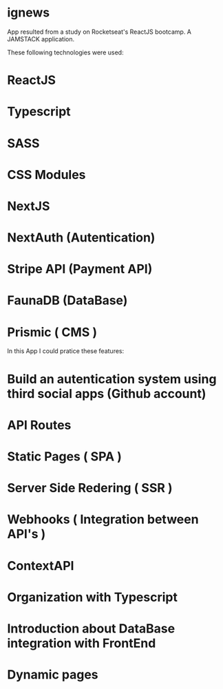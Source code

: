 # ignews

App resulted from a study on Rocketseat's ReactJS bootcamp. A JAMSTACK application.

These following technologies were used:
  # ReactJS
  # Typescript
  # SASS
  # CSS Modules
  # NextJS
  # NextAuth (Autentication) 
  # Stripe API (Payment API)
  # FaunaDB (DataBase)
  # Prismic ( CMS )

In this App I could pratice these features:
  # Build an autentication system using third social apps (Github account)
  # API Routes
  # Static Pages ( SPA )
  # Server Side Redering ( SSR )
  # Webhooks ( Integration between API's )
  # ContextAPI
  # Organization with Typescript
  # Introduction about DataBase integration with FrontEnd
  # Dynamic pages


